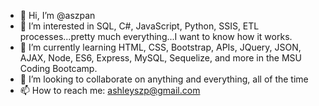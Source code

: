 - 👋 Hi, I’m @aszpan
- 👀 I’m interested in SQL, C#, JavaScript, Python, SSIS, ETL processes...pretty much everything...I want to know how it works.
- 🌱 I’m currently learning HTML, CSS, Bootstrap, APIs, JQuery, JSON, AJAX, Node, ES6, Express, MySQL, Sequelize, and more in the MSU Coding Bootcamp.
- 💞️ I’m looking to collaborate on anything and everything, all of the time
- 📫 How to reach me: ashleyszp@gmail.com

<!---
aszpan/aszpan is a ✨ special ✨ repository because its `README.md` (this file) appears on your GitHub profile.
You can click the Preview link to take a look at your changes.
--->
